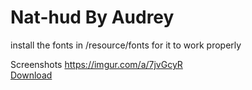 Nat-hud By Audrey
==========

install the fonts in /resource/fonts for it to work properly

Screenshots
https://imgur.com/a/7jvGcyR
<br/>
[Download](https://github.com/OwOAudrey/Nat-hud/releases/download/1.1/nathud-master.zip)

